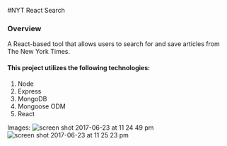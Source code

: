 #NYT React Search

### Overview
  A React-based tool that allows users to search for and save articles from The New York Times.

#### This project utilizes the following technologies:
1. Node
2. Express
3. MongoDB
4. Mongoose ODM
5. React

Images:
![screen shot 2017-06-23 at 11 24 49 pm](https://user-images.githubusercontent.com/20818371/27505497-0ee4ecec-586f-11e7-8652-51133d9e1d50.png)
![screen shot 2017-06-23 at 11 25 23 pm](https://user-images.githubusercontent.com/20818371/27505498-12e4bb10-586f-11e7-9f43-938f9a3113d2.png)
